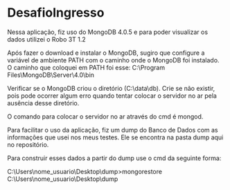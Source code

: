 # DesafioIngresso
Nessa aplicação, fiz uso do MongoDB 4.0.5 e para poder visualizar os dados utilizei o Robo 3T 1.2

Após fazer o download e instalar o MongoDB, sugiro que configure a variável de ambiente PATH com o caminho onde o MongoDB foi instalado.
O caminho que coloquei em PATH foi esse: C:\Program Files\MongoDB\Server\4.0\bin 

Verificar se o MongoDB criou o diretório (C:\data\db). Crie se não existir, pois pode ocorrer algum erro quando tentar colocar o servidor no ar pela ausência desse diretório.

O comando para colocar o servidor no ar através do cmd é mongod.

Para facilitar o uso da aplicação, fiz um dump do Banco de Dados com as informações que usei nos meus testes. Ele se encontra na pasta dump aqui no repositório.

Para construir esses dados a partir do dump use o cmd da seguinte forma:

C:\Users\nome_usuario\Desktop\dump>mongorestore C:\Users\nome_usuario\Desktop\dump

